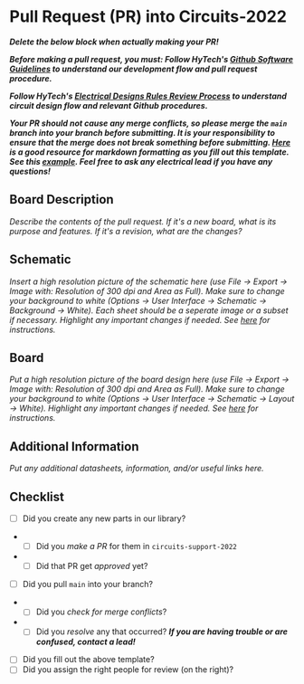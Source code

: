 # Pull Request (PR) into Circuits-2022

***Delete the below block when actually making your PR!***

***Before making a pull request, you must:
Follow HyTech's [Github Software Guidelines](https://gtvault.sharepoint.com/:w:/r/sites/HyTechRacing2/Shared%20Documents/Electrical%20-%20All/HT06/Guidelines%20Rules%20and%20Procedures/Github%20Software%20Guidelines.docx?d=w7e0d7e36afeb47b5a935bd7a4851bceb&csf=1&web=1&e=sudzjV) to understand our development flow and pull request procedure.***

***Follow HyTech's [Electrical Designs Rules Review Process](https://gtvault.sharepoint.com/:w:/r/sites/HyTechRacing2/Shared%20Documents/Electrical%20-%20All/HT06/Guidelines%20Rules%20and%20Procedures/Electrical%20Designs%20Rules%20Review%20Process.docx?d=w0277498dfb4b4b9fbfad0e5db8a187c8&csf=1&web=1&e=LDFCNz) to understand circuit design flow and relevant Github procedures.***

***Your PR should not cause any merge conflicts, so please merge the `main` branch into your branch before submitting. It is your responsibility to ensure that the merge does not break something before submitting. [Here](https://guides.github.com/features/mastering-markdown/) is a good resource for markdown formatting as you fill out this template. See this [example](https://github.com/hytech-racing/circuits-2022/pull/47). Feel free to ask any electrical lead if you have any questions!***


## Board Description
*Describe the contents of the pull request. If it's a new board, what is its purpose and features. If it's a revision, what are the changes?*

## Schematic
*Insert a high resolution picture of the schematic here (use File -> Export -> Image with: Resolution of 300 dpi and Area as Full). Make sure to change your background to white (Options -> User Interface -> Schematic -> Background -> White). Each sheet should be a seperate image or a subset if necessary. Highlight any important changes if needed. See [here](https://gist.github.com/vinkla/dca76249ba6b73c5dd66a4e986df4c8d) for instructions.*

## Board
*Put a high resolution picture of the board design here (use File -> Export -> Image with: Resolution of 300 dpi and Area as Full). Make sure to change your background to white (Options -> User Interface -> Schematic -> Layout -> White). Highlight any important changes if needed. See [here](https://gist.github.com/vinkla/dca76249ba6b73c5dd66a4e986df4c8d) for instructions.*

## Additional Information
*Put any additional datasheets, information, and/or useful links here.*

## Checklist
- [ ] Did you create any new parts in our library?
- - [ ] Did you *make a PR* for them in `circuits-support-2022`
- - [ ] Did that PR get *approved* yet?
- [ ] Did you pull `main` into your branch?
- - [ ] Did you *check for merge conflicts*?
- - [ ] Did you *resolve* any that occurred? ***If you are having trouble or are confused, contact a lead!***
- [ ] Did you fill out the above template?
- [ ] Did you assign the right people for review (on the right)?
